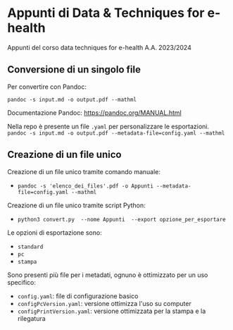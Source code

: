 # Appunti di Data & Techniques for e-health

Appunti del corso data techniques for e-health A.A. 2023/2024

## Conversione di un singolo file

Per convertire con Pandoc:

`pandoc -s input.md -o output.pdf --mathml`

Documentazione Pandoc: <https://pandoc.org/MANUAL.html>

Nella repo è presente un file `.yaml` per personalizzare le esportazioni.
`pandoc -s input.md -o output.pdf --metadata-file=config.yaml --mathml`

## Creazione di un file unico 

Creazione di un file unico tramite comando manuale:

- `pandoc -s 'elenco_dei_files'.pdf -o Appunti --metadata-file=config.yaml --mathml`

Creazione di un file unico tramite script Python:

- `python3 convert.py  --nome Appunti  --export opzione_per_esportare`

Le opzioni di esportazione sono:

- `standard`
- `pc`
- `stampa`

Sono presenti più file per i metadati, ognuno è ottimizzato per un uso specifico:

- `config.yaml`: file di configurazione basico
- `configPcVersion.yaml`: versione ottimizza l'uso su computer
- `configPrintVersion.yaml`: versione ottimizzata per la stampa e la rilegatura
